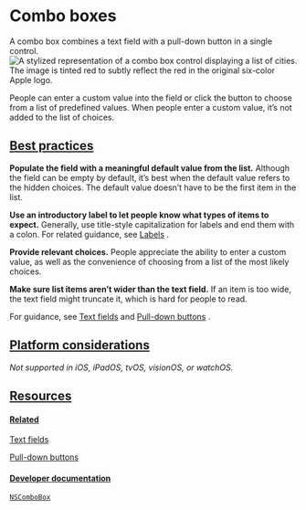 Combo boxes
===========

A combo box combines a text field with a pull-down button in a single control.![A stylized representation of a combo box control displaying a list of cities. The image is tinted red to subtly reflect the red in the original six-color Apple logo.](https://docs-assets.developer.apple.com/published/8f828536eb509b9cd023583ecd2f8eca/components-combobox-intro@2x.png)

People can enter a custom value into the field or click the button to choose from a list of predefined values. When people enter a custom value, it’s not added to the list of choices.

[Best practices](/design/human-interface-guidelines/combo-boxes#Best-practices)
-------------------------------------------------------------------------------

**Populate the field with a meaningful default value from the list.** Although the field can be empty by default, it’s best when the default value refers to the hidden choices. The default value doesn’t have to be the first item in the list.

**Use an introductory label to let people know what types of items to expect.** Generally, use title-style capitalization for labels and end them with a colon. For related guidance, see [Labels](/design/human-interface-guidelines/labels)
.

**Provide relevant choices.** People appreciate the ability to enter a custom value, as well as the convenience of choosing from a list of the most likely choices.

**Make sure list items aren’t wider than the text field.** If an item is too wide, the text field might truncate it, which is hard for people to read.

For guidance, see [Text fields](/design/human-interface-guidelines/text-fields)
 and [Pull-down buttons](/design/human-interface-guidelines/pull-down-buttons)
.

[Platform considerations](/design/human-interface-guidelines/combo-boxes#Platform-considerations)
-------------------------------------------------------------------------------------------------

*Not supported in iOS, iPadOS, tvOS, visionOS, or watchOS.*

[Resources](/design/human-interface-guidelines/combo-boxes#Resources)
---------------------------------------------------------------------

#### [Related](/design/human-interface-guidelines/combo-boxes#Related)

[Text fields](/design/human-interface-guidelines/text-fields)


[Pull-down buttons](/design/human-interface-guidelines/pull-down-buttons)


#### [Developer documentation](/design/human-interface-guidelines/combo-boxes#Developer-documentation)

[`NSComboBox`](/documentation/appkit/nscombobox)


